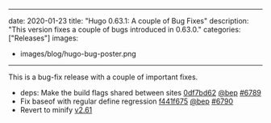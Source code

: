 
---
date: 2020-01-23
title: "Hugo 0.63.1: A couple of Bug Fixes"
description: "This version fixes a couple of bugs introduced in 0.63.0."
categories: ["Releases"]
images:
- images/blog/hugo-bug-poster.png

---
	
This is a bug-fix release with a couple of important fixes.

* deps: Make the build flags shared between sites [0df7bd62](https://github.com/gohugoio/hugo/commit/0df7bd62df460a49544845d5332f33b2020b48a1) [@bep](https://github.com/bep) [#6789](https://github.com/gohugoio/hugo/issues/6789)
* Fix baseof with regular define regression [f441f675](https://github.com/gohugoio/hugo/commit/f441f675126ef1123d9f94429872dd683b40e011) [@bep](https://github.com/bep) [#6790](https://github.com/gohugoio/hugo/issues/6790)
* Revert to minify [v2.61](https://github.com/gohugoio/hugo/commit/7ed22e9fb6a5b74c52ae6054b843b8c64e83f4b6)

